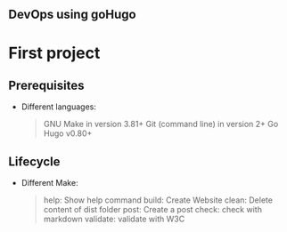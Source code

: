 ## DevOps using goHugo

# First project

## Prerequisites

* Different languages:

    > GNU Make in version 3.81+
    > Git (command line) in version 2+
    > Go Hugo v0.80+

## Lifecycle

* Different Make:
    > help: Show help command
    > build:  Create Website
    > clean:  Delete content of dist folder
    > post:  Create a post
    > check: check with markdown
    > validate: validate with W3C
